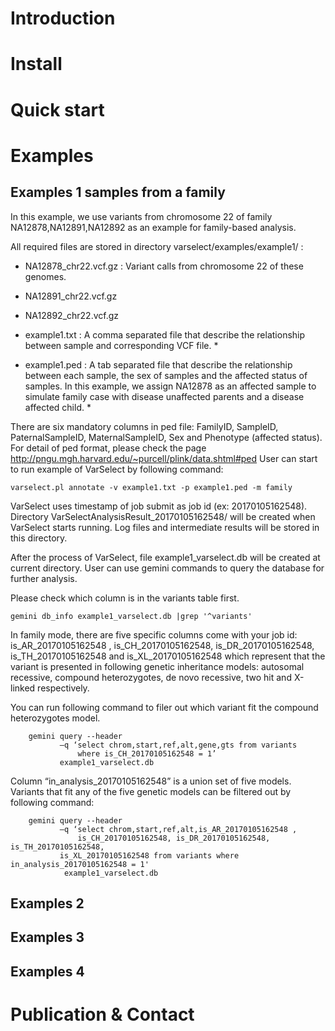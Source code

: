 # Introduction

# Install

# Quick start

# Examples

## Examples 1 samples from a family 

In this example, we use variants from chromosome 22 of family NA12878,NA12891,NA12892 as an example for family-based analysis.

All required files are stored in directory varselect/examples/example1/ :

* NA12878_chr22.vcf.gz  : Variant calls from chromosome 22 of these genomes. 

* NA12891_chr22.vcf.gz 

* NA12892_chr22.vcf.gz 

* example1.txt : A comma separated file that describe the relationship between sample and corresponding VCF file.  *

* example1.ped : A tab separated file that describe the relationship between each sample, the sex of samples and the affected status of samples.  In this example, we assign NA12878 as an affected sample to simulate family case with disease unaffected parents and a disease affected child. *


There are six mandatory columns in ped file:  FamilyID, SampleID, PaternalSampleID, MaternalSampleID, Sex and Phenotype (affected status). For detail of ped format, please check the page ﻿http://pngu.mgh.harvard.edu/~purcell/plink/data.shtml#ped﻿ 
User can start to run example of VarSelect by following command:
```
varselect.pl annotate -v example1.txt -p example1.ped -m family
```
VarSelect uses timestamp of job submit as  job id (ex: 20170105162548).  Directory VarSelectAnalysisResult_20170105162548/ will be created when VarSelect starts running. Log files and intermediate results will be stored in this directory.

After the process of VarSelect, file example1_varselect.db will be created at current directory. User can use gemini commands to query the database for further analysis. 

Please check which column is in the variants table first.
```
gemini db_info example1_varselect.db |grep '^variants'
```
In family mode, there are five specific columns come with your job id: is_AR_20170105162548 , is_CH_20170105162548, is_DR_20170105162548, is_TH_20170105162548 and  is_XL_20170105162548 which represent that the variant is presented in following genetic inheritance models: autosomal recessive, compound heterozygotes, de novo recessive, two hit and X-linked respectively.

You can run following command to filer out which variant fit the compound heterozygotes  model.

```
	gemini query --header
	       –q ‘select chrom,start,ref,alt,gene,gts from variants
	           where is_CH_20170105162548 = 1’
	       example1_varselect.db
```

Column “in_analysis_20170105162548” is a union set of five models. Variants that fit any of the five genetic models can be filtered out by following command:

```
	gemini query --header
	       –q ‘select chrom,start,ref,alt,is_AR_20170105162548 ,
	           is_CH_20170105162548, is_DR_20170105162548, is_TH_20170105162548,
	       is_XL_20170105162548 from variants where in_analysis_20170105162548 = 1'
	        example1_varselect.db   
```

## Examples 2

## Examples 3

## Examples 4

# Publication & Contact
